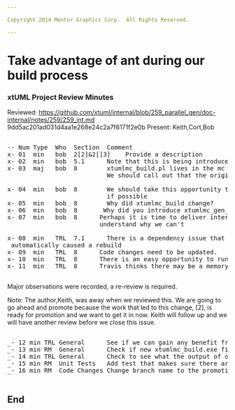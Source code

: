 ```yaml
---

Copyright 2014 Mentor Graphics Corp.  All Rights Reserved.

---
```


# Take advantage of ant during our build process
### xtUML Project Review Minutes

Reviewed:  https://github.com/xtuml/internal/blob/259_parallel_gen/doc-internal/notes/259/259_int.md
             9dd5ac201ad031d4aa1e268e24c2a7f6171f2e0b
Present:  Keith,Cort,Bob

<pre>

-- Num Type  Who  Section  Comment
x- 01  min   bob  2[2]&2[[3]    Provide a description
x- 02  min   bob  5.1      Note that this is being introduced by 2[2]
x- 03  maj   bob  8        xtumlmc_build.pl lives in the mc repository.   
                           We should call out that the original must be promoted if there was a change.      
						   
x- 04  min   bob  8        We should take this opportunity to remove the need for PT_HOME
                           if possible
x- 05  min   bob  8        Why did xtumlmc_build change?
x- 06  min   bob  8       Why did you introduce xtumlmc_gen_erate.pl instead of just modifying the existing xtumlmc_gen_erate perl script?
x- 07  min   bob  8      Perhaps it is time to deliver internal.tools.  LETs deliver it, or 
                         understand why we can't
                        
x- 08  min   TRL  7.1      There is a dependency issue that need to be fixed.  After following the test, build
 automatically caused a rebuild
x- 09  min   TRL  8      Code changes need to be updated.
x- 10  min   TRL  8      There is an easy opportunity to run parallel in the bp.als too  
x- 11  min   TRL  8      Travis thinks there may be a memory leak in the bp.core build.  Talk to him about it.

</pre>
   
Major observations were recorded, a re-review is required.

Note:  The author,Keith, was away when we reviewed this.  We are going to go ahead and
       promote because the work that led to this change, [2], is ready for promotion and we
	   want to get it in now.   Keith will follow up and we will have another review before
	   we close this issue.
<pre>

_- 12 min TRL General      See if we can gain any benefit from splitting the ui.canvas java target into multiple parts and add the parallel task.
_- 13 min RM  General      Check if new xtumlmc_build.exe fixes ordering issue with MC-Java/ooa_schema.sql
_- 14 min TRL General      Check to see what the output of ooaofooa.sql in bp.core is correct now (perl executable)
_- 15 min RM  Unit Tests   Add test that makes sure there are no dirty files after the clean build
_- 16 min RM  Code Changes Change branch name to the promotion-2 branch.

</pre>

End
---
